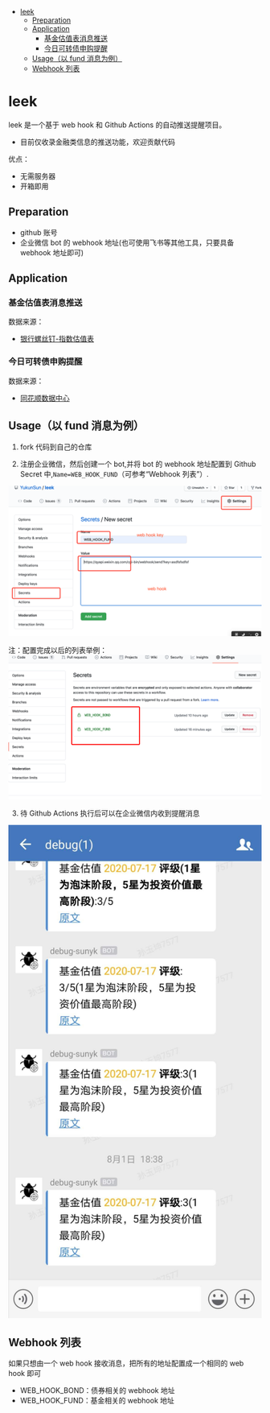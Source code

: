 <!--ts-->
   * [leek](#leek)
      * [Preparation](#preparation)
      * [Application](#application)
         * [基金估值表消息推送](#基金估值表消息推送)
         * [今日可转债申购提醒](#今日可转债申购提醒)
      * [Usage（以 fund 消息为例）](#usage以-fund-消息为例)
      * [Webhook 列表](#webhook-列表)

<!-- Added by: sunyk, at: Thu Sep  3 07:52:37 CST 2020 -->

<!--te-->

# leek

leek 是一个基于 web hook 和 Github Actions 的自动推送提醒项目。

- 目前仅收录金融类信息的推送功能，欢迎贡献代码

优点：
- 无需服务器
- 开箱即用

## Preparation

- github 账号
- 企业微信 bot 的 webhook 地址(也可使用飞书等其他工具，只要具备 webhook 地址即可)

## Application

### 基金估值表消息推送

数据来源：

- [银行螺丝钉-指数估值表](https://danjuanapp.com/screw/valuation-table)

### 今日可转债申购提醒

数据来源：
- [同花顺数据中心](http://data.10jqka.com.cn/ipo/bond/)

## Usage（以 fund 消息为例）

1. fork 代码到自己的仓库

2. 注册企业微信，然后创建一个 bot,并将 bot 的 webhook 地址配置到 Github Secret 中,`Name=WEB_HOOK_FUND`（可参考“Webhook 列表”）.

![fund](./assets/fund1.jpg)

注：配置完成以后的列表举例：
![env](./assets/env1.png)

3. 待 Github Actions 执行后可以在企业微信内收到提醒消息

![fund2](./assets/fund2.jpg)


## Webhook 列表

如果只想由一个 web hook 接收消息，把所有的地址配置成一个相同的 web hook 即可

- WEB_HOOK_BOND：债券相关的 webhook 地址
- WEB_HOOK_FUND：基金相关的 webhook 地址
